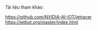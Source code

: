 Tài liệu tham khảo:

https://github.com/NVIDIA-AI-IOT/jetracer
https://jetbot.org/master/index.html

